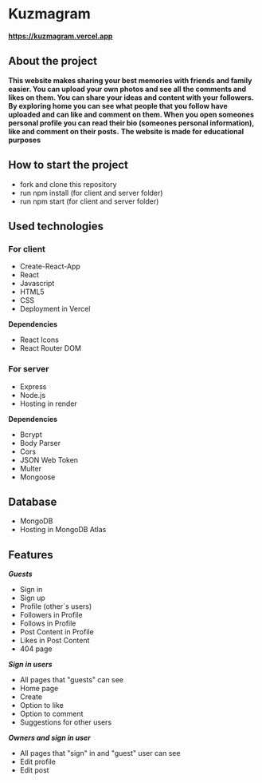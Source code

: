 # Kuzmagram

**https://kuzmagram.vercel.app**
## About the project

**This website makes sharing your best memories with friends and family easier. You can upload your own photos and see all the comments and likes on them. You can share your ideas and content with your followers. By exploring home you can see what people that you follow have uploaded and can like and comment on them. When you open someones personal profile you can read their bio (someones personal information), like and comment on their posts.**
**The website is made for educational purposes**

## How to start the project

- fork and clone this repository
- run npm install (for client and server folder)
- run npm start (for client and server folder)

## Used technologies

### For client
- Create-React-App
- React
- Javascript
- HTML5
- CSS
- Deployment in Vercel

**Dependencies**

- React Icons
- React Router DOM

### For server

- Express
- Node.js
- Hosting in render

**Dependencies**

- Bcrypt
- Body Parser
- Cors
- JSON Web Token
- Multer
- Mongoose

## Database

- MongoDB
- Hosting in MongoDB Atlas

## Features 

***Guests***

- Sign in
- Sign up
- Profile (other`s users)
- Followers in Profile
- Follows in Profile
- Post Content in Profile
- Likes in Post Content
- 404 page

***Sign in users***

- All pages that "guests" can see
- Home page
- Create
- Option to like
- Option to comment
- Suggestions for other users


***Owners and sign in user***

- All pages that "sign" in and "guest" user can see
- Edit profile
- Edit post